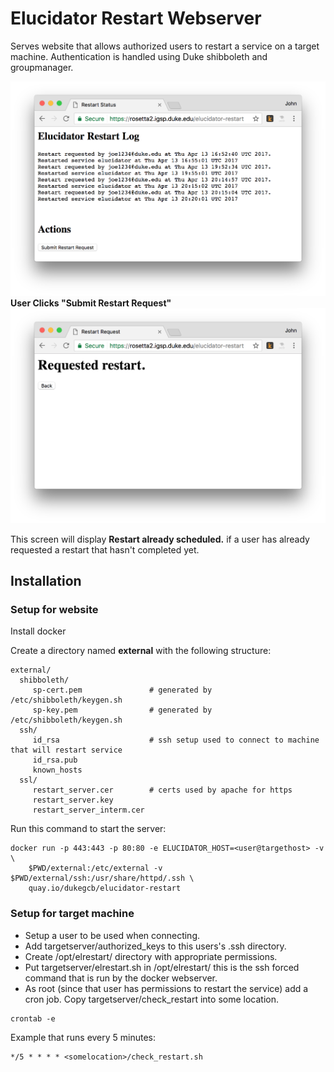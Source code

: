 # Elucidator Restart Webserver
Serves website that allows authorized users to restart a service on a target machine.
Authentication is handled using Duke shibboleth and groupmanager.

![alt text](https://github.com/Duke-GCB/ElucidatorRestart/raw/master/docs/FirstScreen.png "First Screen")
__User Clicks "Submit Restart Request"__
![alt text](https://github.com/Duke-GCB/ElucidatorRestart/raw/master/docs/SecondScreen.png "Second Screen")

This screen will display __Restart already scheduled.__ if a user has already requested a restart that hasn't completed yet.

## Installation

### Setup for website
Install docker

Create a directory named __external__ with the following structure:
```
external/
  shibboleth/
     sp-cert.pem               # generated by /etc/shibboleth/keygen.sh
     sp-key.pem                # generated by /etc/shibboleth/keygen.sh
  ssh/
     id_rsa                    # ssh setup used to connect to machine that will restart service
     id_rsa.pub
     known_hosts
  ssl/
     restart_server.cer        # certs used by apache for https
     restart_server.key
     restart_server_interm.cer
```

Run this command to start the server:
```
docker run -p 443:443 -p 80:80 -e ELUCIDATOR_HOST=<user@targethost> -v \ 
    $PWD/external:/etc/external -v $PWD/external/ssh:/usr/share/httpd/.ssh \
    quay.io/dukegcb/elucidator-restart
```

### Setup for target machine
- Setup a user to be used when connecting.
- Add targetserver/authorized_keys to this users's .ssh directory.
- Create /opt/elrestart/ directory with appropriate permissions.
- Put targetserver/elrestart.sh in /opt/elrestart/ this is the ssh forced command that is run by the docker webserver.
- As root (since that user has permissions to restart the service) add a cron job.
Copy targetserver/check_restart into some location.
```
crontab -e
```
Example that runs every 5 minutes:
```
*/5 * * * * <somelocation>/check_restart.sh
```

